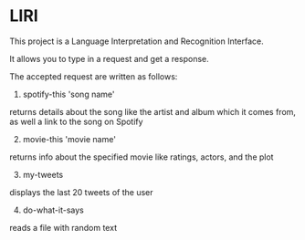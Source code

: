# LIRI

This project is a Language Interpretation and Recognition Interface. 

It allows you to type in a request and get a response. 

The accepted request are written as follows: 

1. spotify-this 'song name'

returns details about the song like the artist and album which it comes 
from, as well a link to the song on Spotify

2. movie-this 'movie name'

returns info about the specified movie like ratings, actors, and the plot

3. my-tweets

displays the last 20 tweets of the user

4. do-what-it-says

reads a file with random text
